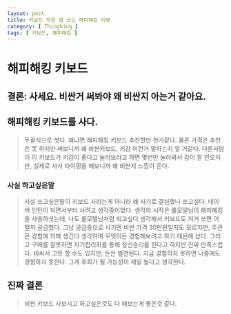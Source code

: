 ```yaml
---
layout: post
title: 키보드 적응 겸 쓰는 해피해킹 리뷰
category: [ Thingking ]
tags: [ 키보드, 해피해킹 ]
---
```


# 해피해킹 키보드 

## 결론: 사세요. 비싼거 써봐야 왜 비싼지 아는거 같아요.

## 해피해킹 키보드를 사다.

> 두괄식으로 썻다. 왜냐면 해피해킹 키보드 추천할만 한거같다. 물론 가격은 추천은 못 하지만 써보니까 왜 비싼키보드, 키감 이런거 말하는지 알 거같다. 
> 다른사람이 이 키보드가 키감이 좋다고 눌러보라고 하면 몇번만 눌러봐서 감이 잘 안오지만, 실제로 사서 타이핑을 해보니까 왜 비싼지 느낌이 온다.


### 사실 하고싶은말

> 사실 쓰고싶은말이 키보드 사라는게 아니라 왜 사기로 결심했나 쓰고싶다.
> 네이버 인턴이 되면서부터 사려고 생각중이었다. 생각의 시작은 롤모델님이 해피해킹을 사용하셧는데, 나도 롤모델님처럼 되고싶다 생각해서 키보드도 저거 쓰면 어떨까 궁금했다. 그냥 궁금증으로 사기엔 비싼 가격 30만원일지도 모르지만, 주관은 경험에 의해 생긴다 생각하여 무엇이든 경험해보려고 하기 때문에 샀다. 
> 그리고 구매를 잘못하면 자기합리화를 통해 정신승리를 한다고 하지만 진짜 만족스럽다. 
> 비싸서 고민 할 수도 있지만, 돈은 벌면된다. 지금 경험하지 못하면 나중에도 경험하지 못한다. 그게 후회가 될 가능성이 제일 높다고 생각한다. 


## 진짜 결론

> 비싼 키보드 사보시고 하고싶은것도 다 해보는게 좋은것 같다.
